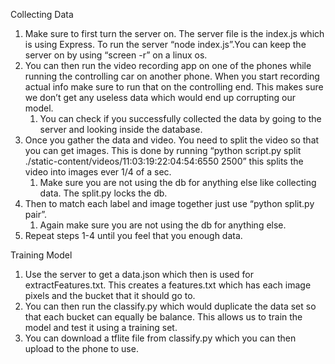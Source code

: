 ﻿Collecting Data
1. Make sure to first turn the server on. The server file is the index.js which is using Express. To run the server “node index.js”.You can keep the server on by using “screen -r” on  a linux os. 
2. You can then run the video recording app on one of the phones while running the controlling car on another phone. When you start recording actual info make sure to run that on the controlling end. This makes sure we don’t get any useless data which would end up corrupting our model.
   1. You can check if you successfully collected the data by going to the server and looking inside the database. 
1. Once you gather the data and video. You need to split the video so that you can get images. This is done by running “python script.py split ./static-content/videos/11:03:19:22:04:54:6550 2500” this splits the video into images ever 1/4 of a sec.
   1. Make sure you are not using the db for anything else like collecting data. The split.py locks the db. 
1. Then to match each label and image together just use “python split.py pair”.
   1. Again make sure you are not using the db for anything else.
1. Repeat steps 1-4 until you feel that you enough data.


Training Model
1. Use the server to get a data.json which then is used for extractFeatures.txt. This creates a features.txt which has each image pixels and the bucket that it should go to.
2. You can then run the classify.py which would duplicate the data set so that each bucket can equally be balance. This allows us to train the model and test it using a training set.
3. You can download a tflite file from classify.py which you can then upload to the phone to use.
